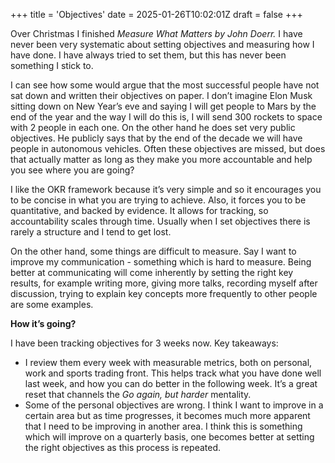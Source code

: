+++
title = 'Objectives'
date = 2025-01-26T10:02:01Z
draft = false
+++

Over Christmas I finished *Measure What Matters by John Doerr.* I have never been very systematic about setting objectives and measuring how I have done. I have always tried to set them, but this has never been something I stick to. 

I can see how some would argue that the most successful people have not sat down and written their objectives on paper. I don’t imagine Elon Musk sitting down on New Year’s eve and saying I will get people to Mars by the end of the year and the way I will do this is, I will send 300 rockets to space with 2 people in each one. On the other hand he does set very public objectives. He publicly says that by the end of the decade we will have people in autonomous vehicles. Often these objectives are missed, but does that actually matter as long as they make you more accountable and help you see where you are going? 

I like the OKR framework because it’s very simple and so it encourages you to be concise in what you are trying to achieve. Also, it forces you to be quantitative, and backed by evidence. It allows for tracking, so accountability scales through time. Usually when I set objectives there is rarely a structure and I tend to get lost.

On the other hand, some things are difficult to measure. Say I want to improve my communication - something which is hard to measure. Being better at communicating will come inherently by setting the right key results, for example writing more, giving more talks, recording myself after discussion, trying to explain key concepts more frequently to other people are some examples. 

**How it’s going?** 

I have been tracking objectives for 3 weeks now. Key takeaways: 

- I review them every week with measurable metrics, both on personal, work and sports trading front. This helps track what you have done well last week, and how you can do better in the following week. It’s a great reset that channels the *Go again, but harder* mentality.
- Some of the personal objectives are wrong. I think I want to improve in a certain area but as time progresses, it becomes much more apparent that I need to be improving in another area. I think this is something which will improve on a quarterly basis, one becomes better at setting the right objectives as this process is repeated.
